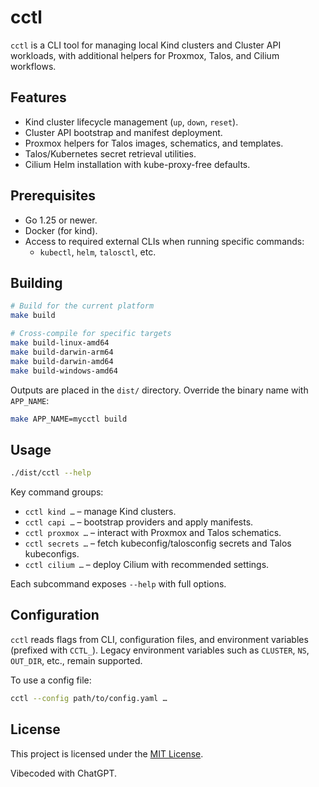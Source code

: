 # cctl

`cctl` is a CLI tool for managing local Kind clusters and Cluster API workloads, with additional helpers for Proxmox, Talos, and Cilium workflows.

## Features

- Kind cluster lifecycle management (`up`, `down`, `reset`).
- Cluster API bootstrap and manifest deployment.
- Proxmox helpers for Talos images, schematics, and templates.
- Talos/Kubernetes secret retrieval utilities.
- Cilium Helm installation with kube-proxy-free defaults.

## Prerequisites

- Go 1.25 or newer.
- Docker (for kind).
- Access to required external CLIs when running specific commands:
  - `kubectl`, `helm`, `talosctl`, etc.

## Building

```bash
# Build for the current platform
make build

# Cross-compile for specific targets
make build-linux-amd64
make build-darwin-arm64
make build-darwin-amd64
make build-windows-amd64
```

Outputs are placed in the `dist/` directory. Override the binary name with `APP_NAME`:

```bash
make APP_NAME=mycctl build
```

## Usage

```bash
./dist/cctl --help
```

Key command groups:

- `cctl kind …` – manage Kind clusters.
- `cctl capi …` – bootstrap providers and apply manifests.
- `cctl proxmox …` – interact with Proxmox and Talos schematics.
- `cctl secrets …` – fetch kubeconfig/talosconfig secrets and Talos kubeconfigs.
- `cctl cilium …` – deploy Cilium with recommended settings.

Each subcommand exposes `--help` with full options.

## Configuration

`cctl` reads flags from CLI, configuration files, and environment variables (prefixed with `CCTL_`). Legacy environment variables such as `CLUSTER`, `NS`, `OUT_DIR`, etc., remain supported.

To use a config file:

```bash
cctl --config path/to/config.yaml …
```

## License

This project is licensed under the [MIT License](LICENSE).

Vibecoded with ChatGPT.
